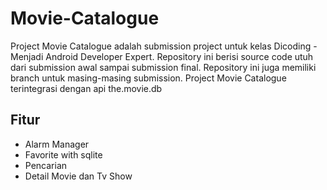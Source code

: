 # Movie-Catalogue
Project Movie Catalogue adalah submission project untuk kelas Dicoding - Menjadi Android Developer Expert. Repository ini berisi source code utuh dari submission awal sampai submission final. Repository ini juga memiliki branch untuk masing-masing submission.
Project Movie Catalogue terintegrasi dengan api the.movie.db

<h2>Fitur</h2>
<ul>
  <li>Alarm Manager</li>  
  <li>Favorite with sqlite</li>  
  <li>Pencarian</li>  
  <li>Detail Movie dan Tv Show</li>  
</ul>
